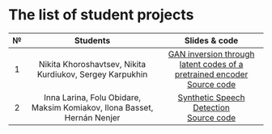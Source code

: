 # The list of student projects

|  № | Students | Slides & code |
|:-----:|:-----:|:-----:|
| 1 | Nikita Khoroshavtsev, Nikita Kurdiukov, Sergey Karpukhin | [GAN inversion through latent codes of a pretrained encoder](./gan-inversion.pdf) <br> [Source code](https://github.com/shredder67/gan-latent-inverse/) |
| 2 | Inna Larina, Folu Obidare, Maksim Komiakov, Ilona Basset, Hernán Nenjer | [Synthetic Speech Detection](./synthetic-speech-detection-system.pdf) <br> [Source code](https://github.com/Alpgirl/Synthetic-Speech-Detection) |
